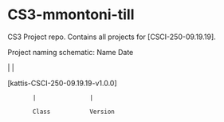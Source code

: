 # CS3-mmontoni-till
 
CS3 Project repo. Contains all projects for [CSCI-250-09.19.19].

Project naming schematic:
   Name             Date

   |                |

[kattis-CSCI-250-09.19.19-v1.0.0]

           |               |

           Class           Version
